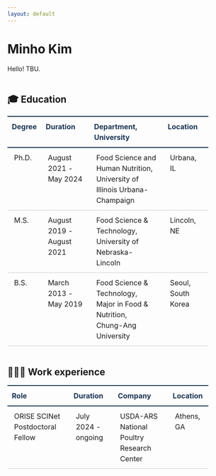 ```yaml
---
layout: default
---
```


<style>
  table {
      border-collapse: collapse;
      text-align: left;
      line-height: 1.5;
      width: 90%;
  }
  table thead th {
      text-align: left;
      padding: 10px;
      font-weight: bold;
      vertical-align: top;
      color: #1b3453;
      border-top: 2px solid #1b3453;
      border-bottom: 2px solid #1b3453;
  }
  table tbody th {
      padding: 10px 15px;
      font-weight: bold;
      vertical-align: top;
      border-bottom: 1px solid #ccc;
      background: #f3f6f7;
  }
  table td {
      padding: 10px 15px;
      vertical-align: top;
      border-bottom: 1px solid #ccc;
  }
</style>

# Minho Kim

<div style="width: 90%; float: left; margin: 0px auto;"> 
    Hello! TBU.
</div>

<div style="width: 100%; float: left; margin: 0px auto;"> 
    <br>
    <h2> 🎓 Education </h2>
</div>

| Degree | Duration | Department, University | Location |
| -- | -- | -- | -- | 
| Ph.D. | August 2021 - May 2024 | Food Science and Human Nutrition, <br>University of Illinois Urbana-Champaign | Urbana, IL |
| M.S. | August 2019 - August 2021 | Food Science & Technology, <br>University of Nebraska-Lincoln | Lincoln, NE | 
| B.S. | March 2013 - May 2019 | Food Science & Technology, Major in Food & Nutrition, <br>Chung-Ang University | Seoul, South Korea | 

<div style="width: 100%; float: left; margin: 0px auto;"> 
    <h2> 👩🏻‍💻 Work experience </h2>
</div>

| Role | Duration | Company | Location |
| -- | -- | -- | -- | 
| ORISE SCINet Postdoctoral Fellow | July 2024 - ongoing | USDA-ARS National Poultry Research Center | Athens, GA | 